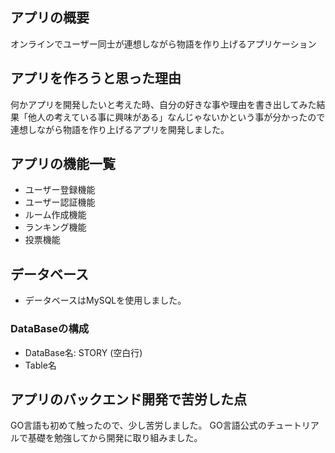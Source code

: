 ## アプリの概要
オンラインでユーザー同士が連想しながら物語を作り上げるアプリケーション

## アプリを作ろうと思った理由
何かアプリを開発したいと考えた時、自分の好きな事や理由を書き出してみた結果「他人の考えている事に興味がある」なんじゃないかという事が分かったので連想しながら物語を作り上げるアプリを開発しました。

## アプリの機能一覧
- ユーザー登録機能
- ユーザー認証機能
- ルーム作成機能
- ランキング機能
- 投票機能

## データベース
- データベースはMySQLを使用しました。
### DataBaseの構成
- DataBase名: STORY
(空白行)
- Table名

## アプリのバックエンド開発で苦労した点
GO言語も初めて触ったので、少し苦労しました。
GO言語公式のチュートリアルで基礎を勉強してから開発に取り組みました。

<br >
